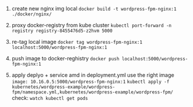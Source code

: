 1. create new nginx img local
    `docker build -t wordpress-fpm-nginx:1 ./docker/nginx/`

2. proxy docker-registry from kube cluster
    `kubectl port-forward -n registry registry-8455476d5-z2hvm 5000`

3. re-tag local image
    `docker tag wordpress-fpm-nginx:1 localhost:5000/wordpress-fpm-nginx:1`

4. push image to docker-reghistry
    `docker push localhost:5000/wordpress-fpm-nginx:1`

5. apply deplyo + service amd in deployment.yml use the right image
    `image: 10.16.0.5:5000/wordpress-fpm-nginx:1`
    `kubectl apply -f kubernetes/wordpress-example/wordpress-fpm/namespace.yml,kubernetes/wordpress-example/wordpress-fpm/`
    check: `watch kubectl get pods`
